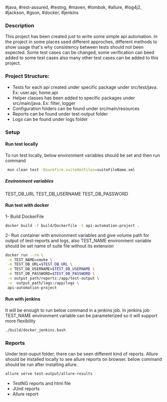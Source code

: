 #java, #rest-assured, #testng, #maven, #lombok, #allure, #log4j2, #jackson, #gson, #docker, #jenkins

### Description
This project has been created just to write some simple api automation. In the project in some places used different approches,   different methods to show usage that's why consistency between tests should not been expected. Some test cases can be changed, some verification can beed added to some test cases also many other test cases can be added to this project.

### Project Structure:

 - Tests for each api created under specific package under
   src/test/java. Ex: user.api, home.api
 - Helper classes has been added to specific packages under
   src/main/java. Ex: filter, logger
 - Configuration folders can be found under src/main/resources
 - Reports can be found under test-output folder
 - Logs can be found under logs folder

### Setup
#### Run test locally
To run test locally, below environment variables should be set and then run command
```sh
 mvn clean test -Dsurefire.suiteXmlFiles=suiteFileName.xml
```
##### Environment variables
TEST_DB_URL
TEST_DB_USERNAME
TEST_DB_PASSWORD

#### Run test with docker
1- Build DockerFile
```sh
docker build -f build/Dockerfile -t api-automation-project .
```
2- Run container with environment variables and give volume path for output of test-reports and logs, also TEST_NAME environment variable should be set name of suite file without its extension

```sh
docker run --rm \
 -e TEST_NAME=smoke \
 -e TEST_DB_URL=$TEST_DB_URL \
 -e TEST_DB_USERNAME=$TEST_DB_USERNAME \
 -e TEST_DB_PASSWORD=$TEST_DB_PASSWORD \
 -v output_path/reports:/app/test-output \
 -v  output_path/logs:/app/logs \
 api-automation-project 
 ```	


#### Run with jenkins
It will be enough to run below command in a jenkins job. In jenkins job TEST_NAME environment variable can be parameterized so it will support more flexibility

```sh
./build/docker_jenkins.bash 
```	


### Reports
Under test-ouput folder, there can be seen different kind of reports.
Allure should be installed locally to see allure reports on browser. below command should be run after installing allure.
```sh
allure serve test-output/allure-results 
```	

 - TestNG reports and html file
 - JUnit reports
 - Allure report
